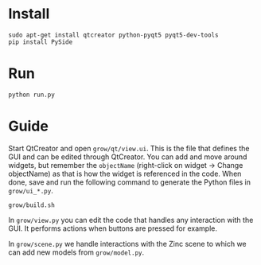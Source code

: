 # Install

    sudo apt-get install qtcreator python-pyqt5 pyqt5-dev-tools
    pip install PySide

# Run

    python run.py

# Guide

Start QtCreator and open `grow/qt/view.ui`. This is the file that defines the GUI and can be edited through QtCreator. You can add and move around widgets, but remember the `objectName` (right-click on widget -> Change objectName) as that is how the widget is referenced in the code. When done, save and run the following command to generate the Python files in `grow/ui_*.py`.

    grow/build.sh

In `grow/view.py` you can edit the code that handles any interaction with the GUI. It performs actions when buttons are pressed for example.

In `grow/scene.py` we handle interactions with the Zinc scene to which we can add new models from `grow/model.py`.
